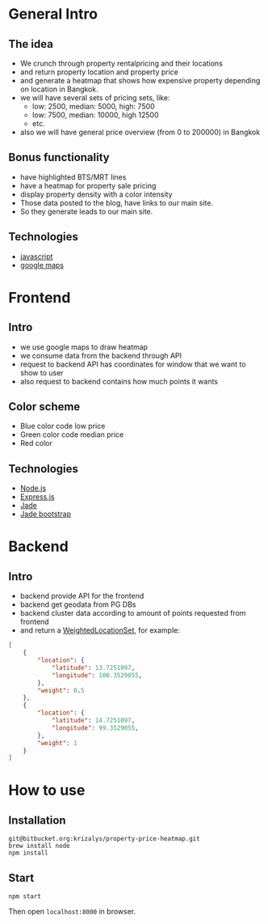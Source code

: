 # General Intro
## The idea

* We crunch through property rentalpricing and their locations
* and return property location and property price
* and generate a heatmap that shows how expensive property depending on location in Bangkok.
* we will have several sets of pricing sets, like:
  * low: 2500, median: 5000, high: 7500
  * low: 7500, median: 10000, high 12500
  * etc.
* also we will have general price overview (from 0 to 200000) in Bangkok

## Bonus functionality

* have highlighted BTS/MRT lines 
* have a heatmap for property sale pricing
* display property density with a color intensity
* Those data posted to the blog, have links to our main site.
* So they generate leads to our main site.

## Technologies

* [javascript](https://www.javascript.com/)
* [google maps](https://www.google.com/maps)

# Frontend
## Intro

* we use google maps to draw heatmap
* we consume data from the backend through API
* request to backend API has coordinates for window that we want to show to user
* also request to backend contains how much points it wants

## Color scheme

* Blue color code low price
* Green color code median price
* Red color

## Technologies

* [Node.js](https://nodejs.org/en/)
* [Express.js](http://expressjs.com/)
* [Jade](https://github.com/pugjs/pug)
* [Jade bootstrap](http://rajasegar.github.io/JADE-Bootstrap/getting-started.html)

# Backend
## Intro

* backend provide API for the frontend
* backend get geodata from PG DBs
* backend cluster data according to amount of points requested from frontend
* and return a [WeightedLocationSet][WeightedLocationSet], for example:

```json
[
    {
        "location": {
            "latitude": 13.7251097,
            "longitude": 100.3529055,
        },
        "weight": 0.5
    },
    {
        "location": {
            "latitude": 14.7251097,
            "longitude": 99.3529055,
        },
        "weight": 1
    }
]
```

# How to use
## Installation

```
git@bitbucket.org:krizalys/property-price-heatmap.git
brew install node
npm install
```

## Start

```
npm start
```

Then open `localhost:8000` in browser.

[WeightedLocationSet]: https://bitbucket.org/krizalys/property-price-heatmap/src/master/schema/json/WeightedLocationSet.json?fileviewer=file-view-default
